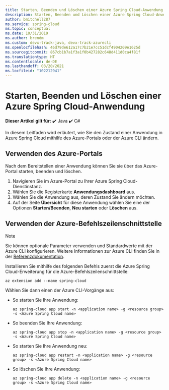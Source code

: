 ```yaml
---
title: Starten, Beenden und Löschen einer Azure Spring Cloud-Anwendung | Microsoft-Dokumentation
description: Starten, Beenden und Löschen einer Azure Spring Cloud-Anwendung
author: bmitchell287
ms.service: spring-cloud
ms.topic: conceptual
ms.date: 10/31/2019
ms.author: brendm
ms.custom: devx-track-java, devx-track-azurecli
ms.openlocfilehash: 46d79de612a17c7b21e7cc51dcf4904209e1625d
ms.sourcegitcommit: 867cb1b7a1f3a1f0b427282c648d411d0ca4f81f
ms.translationtype: HT
ms.contentlocale: de-DE
ms.lasthandoff: 03/20/2021
ms.locfileid: "102212941"
---
```

# <a name="start-stop-and-delete-your-azure-spring-cloud-application"></a>Starten, Beenden und Löschen einer Azure Spring Cloud-Anwendung

**Dieser Artikel gilt für:** ✔️ Java ✔️ C#

In diesem Leitfaden wird erläutert, wie Sie den Zustand einer Anwendung in Azure Spring Cloud mithilfe des Azure-Portals oder der Azure CLI ändern.

## <a name="using-the-azure-portal"></a>Verwenden des Azure-Portals

Nach dem Bereitstellen einer Anwendung können Sie sie über das Azure-Portal starten, beenden und löschen.

1. Navigieren Sie im Azure-Portal zu Ihrer Azure Spring Cloud-Dienstinstanz.
1. Wählen Sie die Registerkarte **Anwendungsdashboard** aus.
1. Wählen Sie die Anwendung aus, deren Zustand Sie ändern möchten.
1. Auf der Seite **Übersicht** für diese Anwendung wählen Sie eine der Optionen **Starten/Beenden**, **Neu starten** oder **Löschen** aus.

## <a name="using-the-azure-cli"></a>Verwenden der Azure-Befehlszeilenschnittstelle

> [!NOTE]
> Sie können optionale Parameter verwenden und Standardwerte mit der Azure CLI konfigurieren. Weitere Informationen zur Azure CLI finden Sie in der [Referenzdokumentation](/cli/azure/ext/spring-cloud/spring-cloud).  

Installieren Sie mithilfe des folgenden Befehls zuerst die Azure Spring Cloud-Erweiterung für die Azure-Befehlszeilenschnittstelle:

```azurecli
az extension add --name spring-cloud
```

Wählen Sie dann einen der Azure CLI-Vorgänge aus:

* So starten Sie Ihre Anwendung:

    ```azurecli
    az spring-cloud app start -n <application name> -g <resource group> -s <Azure Spring Cloud name>
    ```

* So beenden Sie Ihre Anwendung:

    ```azurecli
    az spring-cloud app stop -n <application name> -g <resource group> -s <Azure Spring Cloud name>
    ```

* So starten Sie Ihre Anwendung neu:

    ```azurecli
    az spring-cloud app restart -n <application name> -g <resource group> -s <Azure Spring Cloud name>
    ```

* So löschen Sie Ihre Anwendung:

    ```azurecli
    az spring-cloud app delete -n <application name> -g <resource group> -s <Azure Spring Cloud name>
    ```
